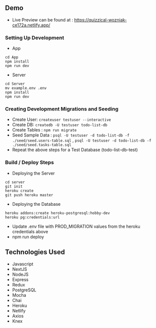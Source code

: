 ## Demo

- Live Preview can be found at : https://quizzical-wozniak-ce172a.netlify.app/

### Setting Up Development 

- App

```shell
cd App
npm install
npm run dev
```

- Server

```shell
cd Server
mv example.env .env
npm install
npm run dev
```

### Creating Development Migrations and Seeding 

- Create User: `createuser testuser --interactive`
- Create DB: `createdb -U testuser todo-list-db`
- Create Tables : `npm run migrate`
- Seed Sample Data : `psql -U testuser -d todo-list-db -f ./seed/seed.users-table.sql` , `psql -U testuser -d todo-list-db -f ./seed/seed.tasks-table.sql`
- Repeat the above steps for a Test Database (todo-list-db-test)

### Build / Deploy Steps

- Deploying the Server

```shell
cd server
git init
heroku create
git push heroku master
```

- Deploying the Database

```shell
heroku addons:create heroku-postgresql:hobby-dev
heroku pg:credentials:url
```
- Update .env file with PROD_MIGRATION values from the heroku credentials above
- npm run deploy

## Technologies Used
  - Javascript
  - NextJS
  - NodeJS
  - Express
  - Redux
  - PostgreSQL
  - Mocha
  - Chai
  - Heroku
  - Netlify
  - Axios
  - Knex
